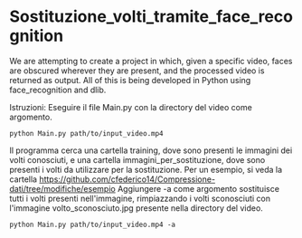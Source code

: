 # Sostituzione_volti_tramite_face_recognition
We are attempting to create a project in which, given a specific video, faces are obscured wherever they are present, and the processed video is returned as output. 
All of this is being developed in Python using face_recognition and dlib.

Istruzioni:
Eseguire il file Main.py con la directory del video come argomento.
```
python Main.py path/to/input_video.mp4
```
Il programma cerca una cartella training, dove sono presenti le immagini dei volti conosciuti, e una cartella immagini_per_sostituzione, dove sono presenti i volti da utilizzare per la sostituzione. Per un esempio, si veda la cartella https://github.com/cfederico14/Compressione-dati/tree/modifiche/esempio
Aggiungere -a come argomento sostituisce tutti i volti presenti nell'immagine, rimpiazzando i volti sconosciuti con l'immagine volto_sconosciuto.jpg presente nella directory del video.
```
python Main.py path/to/input_video.mp4 -a
```
